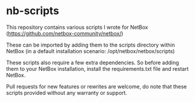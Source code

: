 # nb-scripts

This repository contains various scripts I wrote for NetBox (<https://github.com/netbox-community/netbox/>)

These can be imported by adding them to the scripts directory within NetBox (in a default installation scenario: /opt/netbox/netbox/scripts)

These scripts also require a few extra dependencies. So before adding them to your NetBox installation, install the requirements.txt file and restart NetBox.

Pull requests for new features or rewrites are welcome, do note that these scripts provided without any warranty or support.

